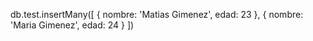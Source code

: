 db.test.insertMany([
    {
        nombre: 'Matias Gimenez',
        edad: 23
    },
    {
        nombre: 'Maria Gimenez',
        edad: 24
    }
])